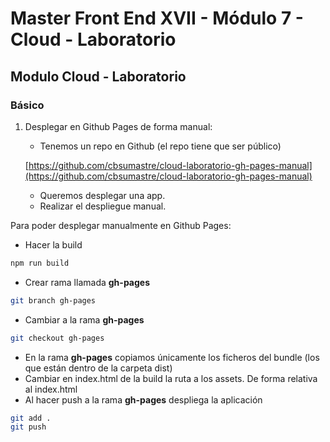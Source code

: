 # Master Front End XVII - Módulo 7 - Cloud - Laboratorio

## Modulo Cloud - Laboratorio

### Básico

1. Desplegar en Github Pages de forma manual:

   - Tenemos un repo en Github (el repo tiene que ser público)

   [https://github.com/cbsumastre/cloud-laboratorio-gh-pages-manual](https://github.com/cbsumastre/cloud-laboratorio-gh-pages-manual)

   - Queremos desplegar una app.
   - Realizar el despliegue manual.

Para poder desplegar manualmente en Github Pages:

- Hacer la build

```bash
npm run build
```

- Crear rama llamada **gh-pages**

```bash
git branch gh-pages
```

- Cambiar a la rama **gh-pages**

```bash
git checkout gh-pages
```

- En la rama **gh-pages** copiamos únicamente los ficheros del bundle (los que están dentro de la carpeta dist)
- Cambiar en index.html de la build la ruta a los assets. De forma relativa al index.html
- Al hacer push a la rama **gh-pages** despliega la aplicación

```bash
git add .
git push
```
